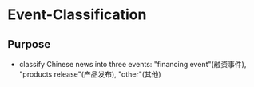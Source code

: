 # Event-Classification
## Purpose
* classify Chinese news into three events: "financing event"(融资事件), "products release"(产品发布), "other"(其他)
